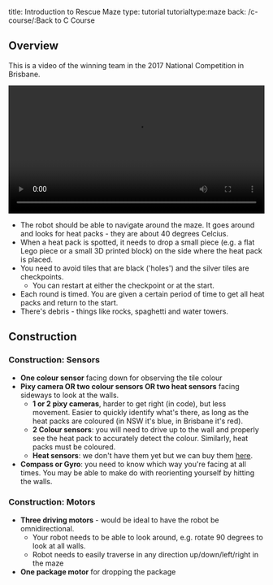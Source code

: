 title: Introduction to Rescue Maze
type: tutorial
tutorialtype:maze
back: /c-course/:Back to C Course

## Overview
This is a video of the winning team in the 2017 National Competition in Brisbane.

<video width="100%" height="auto" controls>
    <source src="/file/Maze1.mp4" type="video/mp4">
    Your browser does not support the video tag.
</video>

- The robot should be able to navigate around the maze. It goes around and looks for heat packs - they are about 40 degrees Celcius.
- When a heat pack is spotted, it needs to drop a small piece (e.g. a flat Lego piece or a small 3D printed block) on the side where the heat pack is placed.
- You need to avoid tiles that are black ('holes') and the silver tiles are checkpoints.
    - You can restart at either the checkpoint or at the start.
- Each round is timed. You are given a certain period of time to get all heat packs and return to the start.
- There's debris - things like rocks, spaghetti and water towers.

## Construction
### Construction: Sensors
- **One colour sensor** facing down for observing the tile colour
- **Pixy camera OR two colour sensors OR two heat sensors** facing sideways to look at the walls.
    - **1 or 2 pixy cameras**, harder to get right (in code), but less movement. Easier to quickly identify what's there, as long as the heat packs are coloured (in NSW it's blue, in Brisbane it's red).
    - **2 Colour sensors**: you will need to drive up to the wall and properly see the heat pack to accurately detect the colour. Similarly, heat packs must be coloured.
    - **Heat sensors**: we don't have them yet but we can buy them [here](http://www.mindsensors.com/products/170-ir-temperature-sensor-for-ev3-or-nxt).
- **Compass or Gyro**: you need to know which way you're facing at all times. You may be able to make do with reorienting yourself by hitting the walls.

### Construction: Motors
- **Three driving motors** - would be ideal to have the robot be omnidirectional.
    - Your robot needs to be able to look around, e.g. rotate 90 degrees to look at all walls.
    - Robot needs to easily traverse in any direction up/down/left/right in the maze
- **One package motor** for dropping the package

